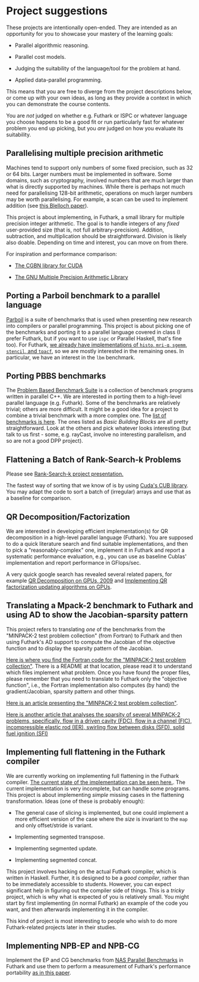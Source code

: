 # Project suggestions

These projects are intentionally open-ended.  They are intended as an
opportunity for you to showcase your mastery of the learning goals:

* Parallel algorithmic reasoning.

* Parallel cost models.

* Judging the suitability of the language/tool for the problem at
  hand.

* Applied data-parallel programming.

This means that you are free to diverge from the project descriptions
below, or come up with your own ideas, as long as they provide a
context in which you can demonstrate the course contents.

You are *not* judged on whether e.g. Futhark or ISPC or whatever
language you choose happens to be a good fit or run particularly fast
for whatever problem you end up picking, but you *are* judged on how
you evaluate its suitability.

## Parallelising multiple precision arithmetic

Machines tend to support only numbers of some fixed precision, such as
32 or 64 bits.  Larger numbers must be implemented in software.  Some
domains, such as cryptography, involved numbers that are much larger
than what is directly supported by machines.  While there is perhaps
not much need for parallelising 128-bit arithmetic, operations on much
larger numbers may be worth parallelising.  For example, a scan can be
used to implement addition (see [this Blelloch
paper](material/prefix-sums-and-their-applications.pdf)).

This project is about implementing, in Futhark, a small library for
multiple precision integer arithmetic.  The goal is to handle integers
of any *fixed* user-provided size (that is, not full
arbitrary-precision).  Addition, subtraction, and multiplication
should be straightforward.  Division is likely also doable.  Depending
on time and interest, you can move on from there.

For inspiration and performance comparison:

* [The CGBN library for CUDA](https://github.com/NVlabs/CGBN)

* [The GNU Multiple Precision Arithmetic Library](https://gmplib.org/)

## Porting a Parboil benchmark to a parallel language

[Parboil](http://impact.crhc.illinois.edu/parboil/parboil.aspx) is a
suite of benchmarks that is used when presenting new research into
compilers or parallel programming.  This project is about picking one
of the benchmarks and porting it to a parallel language covered in
class (I prefer Futhark, but if you want to use `ispc` or Parallel
Haskell, that's fine too).  For Futhark, [we already have
implementations of `histo`, `mri-q`, `sgemm`, `stencil`, and
`tpacf`](https://github.com/diku-dk/futhark-benchmarks/tree/master/parboil),
so we are mostly interested in the remaining ones.  In particular, we
have an interest in the `lbm` benchmark.

## Porting PBBS benchmarks

The [Problem Based Benchmark
Suite](https://cmuparlay.github.io/pbbsbench/) is a collection of
benchmark programs written in parallel C++.  We are interested in
porting them to a high-level parallel language (e.g. Futhark).  Some
of the benchmarks are relatively trivial; others are more difficult.
It might be a good idea for a project to combine a trivial benchmark
with a more complex one.  The [list of benchmarks is
here](https://cmuparlay.github.io/pbbsbench/benchmarks/index.html).
The ones listed as *Basic Building Blocks* are all pretty
straightforward.  Look at the others and pick whatever looks
interesting (but talk to us first - some, e.g. rayCast, involve no
interesting parallelism, and so are not a good DPP project).

## Flattening a Batch of Rank-Search-k Problems

Please see [Rank-Search-k project presentation.](group-projects/rank-search-k/Project-RankSearch-k.pdf)

The fastest way of sorting that we know of is by using [Cuda's CUB library](group-projects/cub-code). You may adapt the code to sort a batch of (irregular) arrays and use that as a baseline for comparison. 

## QR Decomposition/Factorization

We are interested in developing efficient implementation(s) for QR decomposition
in a high-level parallel language (Futhark). You are supposed to do a quick literature
search and find suitable implementations, and then to pick a "reasonably-complex" one,
implement it in Futhark and report a systematic performance evaluation, e.g., you can use
as baseline Cublas' implementation and report performance in GFlops/sec.

A very quick google search has revealed several related papers, for example
[QR Decomposition on GPUs, 2009](group-projects/QR-decomposition/QR-decomp-GPU.pdf) and
[Implementing QR factorization updating algorithms on GPUs](group-projects/QR-decomposition/QR-fact-updates-GPU.pdf).

## Translating a Mpack-2 benchmark to Futhark and using AD to show the Jacobian-sparsity pattern

This project refers to translating *one* of the benchmarks from the "MINPACK-2 test problem collection" (from Fortran) to Futhark and then using Futhark's AD support to compute the Jacobian of the objective function and to display the sparsity pattern of the Jacobian.

[Here is where you find the Fortran code for the "MINPACK-2 test problem collection"](https://github.com/jacobwilliams/MINPACK-2/tree/master/tprobs). There is a README at that location, please read it to understand which files implement what problem. Once you have found the proper files, please remember that you need to translate to Futhark only the "objective function", i.e., the Fortran implementation also computes (by hand) the gradient/Jacobian, sparsity pattern and other things.

[Here is an article presenting the "MINPACK-2 test problem collection"](group-projects/Mpack-2/Minpack-2.pdf).

[Here is another article that analyses the sparsity of several MINPACK-2 problems, specifically, flow in a driven cavity (FDC), flow in a channel (FIC), incompressible elastic rod (IER), swirling flow between disks (SFD), solid fuel ignition (SFI)](group-projects/Mpack-2/Efficient_Computation_of_Gradients_and_Jacobians_b.pdf)


## Implementing full flattening in the Futhark compiler

We are currently working on implementing full flattening in the
Futhark compiler.  [The current state of the implementation can be
seen
here.](https://github.com/diku-dk/futhark/blob/flattening/src/Futhark/Pass/Flatten.hs).
The current implementation is very incomplete, but can handle some
programs.  This project is about implementing *simple* missing cases
in the flattening transformation.  Ideas (one of these is probably
enough):

* The general case of slicing is implemented, but one could implement
  a more efficient version of the case where the *size* is invariant
  to the `map` and only offset/stride is variant.

* Implementing segmented transpose.

* Implementing segmented update.

* Implementing segmented concat.

This project involves hacking on the actual Futhark compiler, which is
written in Haskell.  Further, it is designed to be a *good compiler*,
rather than to be immediately accessible to students.  However, you
can expect significant help in figuring out the compiler side of
things.  This is a *tricky* project, which is why what is expected of
you is relatively small.  You might start by first implementing (in
normal Futhark) an example of the code you want, and then afterwards
implementing it in the compiler.

This kind of project is most interesting to people who wish to do more
Futhark-related projects later in their studies.

## Implementing NPB-EP and NPB-CG

Implement the EP and CG benchmarks from [NAS Parallel
Benchmarks](https://www.nas.nasa.gov/software/npb.html) in Futhark and
use them to perform a measurement of Futhark's performance portability
[as in this
paper](https://link.springer.com/article/10.1007/s10766-022-00746-1).
